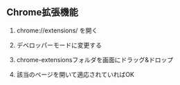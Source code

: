 ## Chrome拡張機能 

1. chrome://extensions/ を開く

2. デベロッパーモードに変更する

3. chrome-extensionsフォルダを画面にドラッグ&ドロップ

4. 該当のページを開いて適応されていればOK
